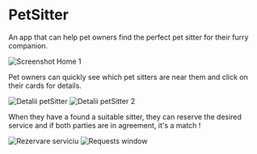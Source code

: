 # PetSitter
 An app that can help pet owners find the perfect pet sitter for their furry companion.
 
![Screenshot Home 1](https://github.com/marauder36/PetSitter/assets/158584558/d753015f-676a-47c6-b83f-835af90ff596)

Pet owners can quickly see which pet sitters are near them and click on their cards for details.

![Detalii petSitter](https://github.com/marauder36/PetSitter/assets/158584558/b852c5b6-0fe8-47f2-b83f-ffbfcd978efd) ![Detalii petSitter 2](https://github.com/marauder36/PetSitter/assets/158584558/e35ba756-bda8-4637-afbb-c6fda900e8fe)

 When they have a found a suitable sitter, they can reserve the desired service and if both parties are in agreement, it's a match !

![Rezervare serviciu](https://github.com/marauder36/PetSitter/assets/158584558/d6cd79fa-d58e-4e6f-84fd-701f569ff8dd) ![Requests window](https://github.com/marauder36/PetSitter/assets/158584558/ab9006bb-32ae-4743-a6b4-84c9497e384c)
